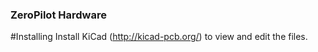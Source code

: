 ### ZeroPilot Hardware

#Installing
Install KiCad (http://kicad-pcb.org/) to view and edit the files.
